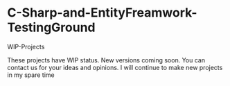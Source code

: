 # C-Sharp-and-EntityFreamwork-TestingGround
WIP-Projects

These projects have WIP status.
New versions coming soon.
You can contact us for your ideas and opinions.
I will continue to make new projects in my spare time
